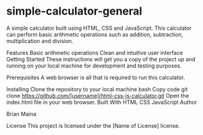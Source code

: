 # simple-calculator-general
A simple calculator built using HTML, CSS and JavaScript. This calculator can perform basic arithmetic operations such as addition, subtraction, multiplication and division.

Features
Basic arithmetic operations
Clean and intuitive user interface
Getting Started
These instructions will get you a copy of the project up and running on your local machine for development and testing purposes.

Prerequisites
A web browser is all that is required to run this calculator.

Installing
Clone the repository to your local machine
bash
Copy code
git clone https://github.com/[username]/html-css-js-calculator.git
Open the index.html file in your web browser.
Built With
HTML
CSS
JavaScript
Author

Brian Maina

License
This project is licensed under the [Name of License] license.

